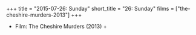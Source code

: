 +++
title = "2015-07-26: Sunday"
short_title = "26: Sunday"
films = ["the-cheshire-murders-2013"]
+++


* Film: The Cheshire Murders (2013) +
